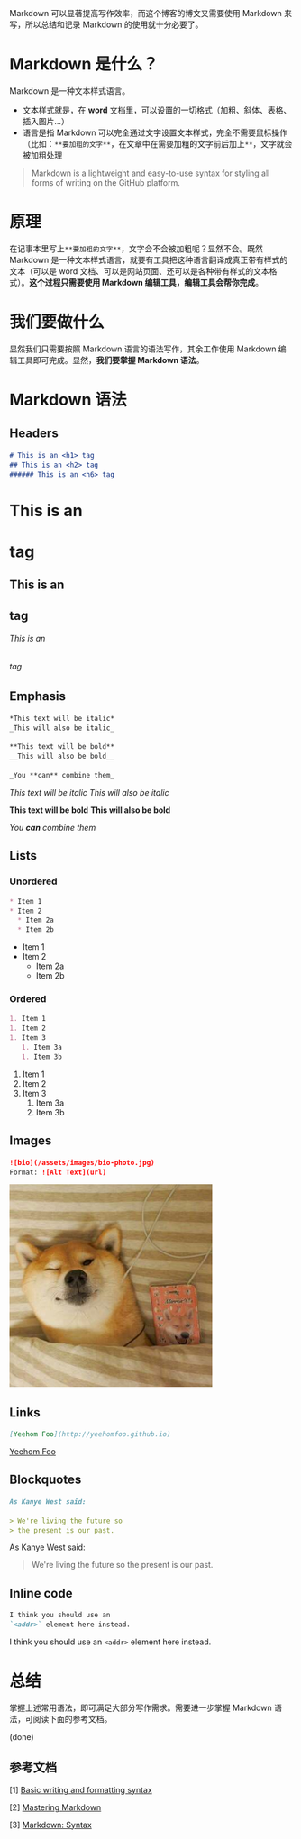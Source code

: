 Markdown 可以显著提高写作效率，而这个博客的博文又需要使用 Markdown 来写，所以总结和记录 Markdown 的使用就十分必要了。

# Markdown 是什么？

Markdown 是一种文本样式语言。

* 文本样式就是，在 **word** 文档里，可以设置的一切格式（加粗、斜体、表格、插入图片...）
* 语言是指 Markdown 可以完全通过文字设置文本样式，完全不需要鼠标操作（比如：`**要加粗的文字**`，在文章中在需要加粗的文字前后加上`**`，文字就会被加粗处理

> Markdown is a lightweight and easy-to-use syntax for styling all forms of writing on the GitHub platform.

# 原理

在记事本里写上`**要加粗的文字**`，文字会不会被加粗呢？显然不会。既然 Markdown 是一种文本样式语言，就要有工具把这种语言翻译成真正带有样式的文本（可以是 word 文档、可以是网站页面、还可以是各种带有样式的文本格式）。**这个过程只需要使用 Markdown 编辑工具，编辑工具会帮你完成**。

# 我们要做什么

显然我们只需要按照 Markdown 语言的语法写作，其余工作使用 Markdown 编辑工具即可完成。显然，**我们要掌握 Markdown 语法**。

# Markdown 语法

## Headers

```md
# This is an <h1> tag
## This is an <h2> tag
###### This is an <h6> tag
```

# This is an <h1> tag

## This is an <h2> tag

###### This is an <h6> tag

## Emphasis

```md
*This text will be italic*
_This will also be italic_

**This text will be bold**
__This will also be bold__

_You **can** combine them_
```

*This text will be italic*
_This will also be italic_

**This text will be bold**
__This will also be bold__

_You **can** combine them_

## Lists

### Unordered

```md
* Item 1
* Item 2
  * Item 2a
  * Item 2b
```

* Item 1
* Item 2
  * Item 2a
  * Item 2b

### Ordered

```md
1. Item 1
1. Item 2
1. Item 3
   1. Item 3a
   1. Item 3b
```

1. Item 1
1. Item 2
1. Item 3
   1. Item 3a
   1. Item 3b

## Images

```md
![bio](/assets/images/bio-photo.jpg)
Format: ![Alt Text](url)
```

![bio](/assets/images/bio-photo.jpg)

## Links

```md
[Yeehom Foo](http://yeehomfoo.github.io)
```

[Yeehom Foo](http://yeehomfoo.github.io)

## Blockquotes

```md
As Kanye West said:

> We're living the future so
> the present is our past.
```

As Kanye West said:

> We're living the future so
> the present is our past.

## Inline code

```md
I think you should use an
`<addr>` element here instead.
```

I think you should use an
`<addr>` element here instead.

# 总结

掌握上述常用语法，即可满足大部分写作需求。需要进一步掌握 Markdown 语法，可阅读下面的参考文档。

(done)

## 参考文档

[1] [Basic writing and formatting syntax](https://help.github.com/articles/basic-writing-and-formatting-syntax/)

[2] [Mastering Markdown](https://guides.github.com/features/mastering-markdown/)

[3] [Markdown: Syntax](https://www.appinn.com/markdown/)